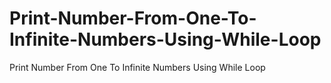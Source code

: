 # Print-Number-From-One-To-Infinite-Numbers-Using-While-Loop
Print Number From One To Infinite Numbers Using While Loop
